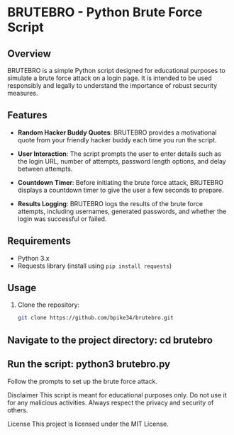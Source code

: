 # BRUTEBRO - Python Brute Force Script

## Overview

BRUTEBRO is a simple Python script designed for educational purposes to simulate a brute force attack on a login page. It is intended to be used responsibly and legally to understand the importance of robust security measures.

## Features

- **Random Hacker Buddy Quotes**: BRUTEBRO provides a motivational quote from your friendly hacker buddy each time you run the script.

- **User Interaction**: The script prompts the user to enter details such as the login URL, number of attempts, password length options, and delay between attempts.

- **Countdown Timer**: Before initiating the brute force attack, BRUTEBRO displays a countdown timer to give the user a few seconds to prepare.

- **Results Logging**: BRUTEBRO logs the results of the brute force attempts, including usernames, generated passwords, and whether the login was successful or failed.

## Requirements

- Python 3.x
- Requests library (install using `pip install requests`)

## Usage

1. Clone the repository:

   ```bash
   git clone https://github.com/bpike34/brutebro.git
## Navigate to the project directory: cd brutebro
## Run the script: python3 brutebro.py
Follow the prompts to set up the brute force attack.

Disclaimer
This script is meant for educational purposes only. Do not use it for any malicious activities. Always respect the privacy and security of others.

License
This project is licensed under the MIT License.
